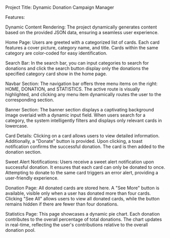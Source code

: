 Project Title:
Dynamic Donation Campaign Manager

Features:

Dynamic Content Rendering:
The project dynamically generates content based on the provided JSON data, ensuring a seamless user experience.

Home Page:
Users are greeted with a categorized list of cards. Each card features a cover picture, category name, and title. Cards within the same category are color-coded for easy identification.

Search Bar:
In the search bar, you can input categories to search for donations and click the search button display only the donations the specified category card show in the home page.

Navbar Section:
The navigation bar offers three menu items on the right: HOME, DONATION, and STATISTICS. The active route is visually highlighted, and clicking any menu item dynamically routes the user to the corresponding section.

Banner Section:
The banner section displays a captivating background image overlaid with a dynamic input field. When users search for a category, the system intelligently filters and displays only relevant cards in lowercase.

Card Details:
Clicking on a card allows users to view detailed information. Additionally, a "Donate" button is provided. Upon clicking, a toast notification confirms the successful donation. The card is then added to the donation section.

Sweet Alert Notifications:
Users receive a sweet alert notification upon successful donation. It ensures that each card can only be donated to once. Attempting to donate to the same card triggers an error alert, providing a user-friendly experience.

Donation Page:
All donated cards are stored here. A "See More" button is available, visible only when a user has donated more than four cards. Clicking "See All" allows users to view all donated cards, while the button remains hidden if there are fewer than four donations.

Statistics Page:
This page showcases a dynamic pie chart. Each donation contributes to the overall percentage of total donations. The chart updates in real-time, reflecting the user's contributions relative to the overall donation pool.

